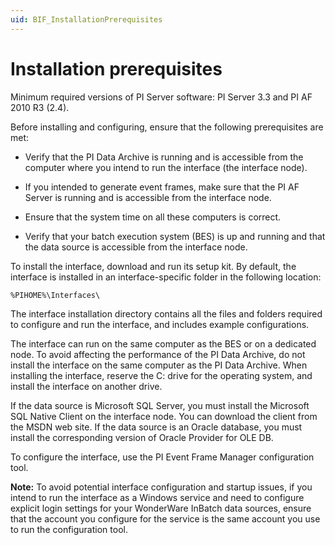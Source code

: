 ```yaml
---
uid: BIF_InstallationPrerequisites
---
```


# Installation prerequisites

<!-- Static topic. No modifications usually required -->

Minimum required versions of PI Server software: PI Server 3.3 and PI AF 2010 R3 (2.4).

Before installing and configuring, ensure that the following prerequisites are met:

* Verify that the PI Data Archive is running and is accessible from the computer where you intend to run the interface (the interface node).

* If you intended to generate event frames, make sure that the PI AF Server is running and is accessible from the interface node.

* Ensure that the system time on all these computers is correct.

* Verify that your batch execution system (BES) is up and running and that the data source is accessible from the interface node.

To install the interface, download and run its setup kit. By default, the interface is installed in an interface-specific folder in the following location:

`%PIHOME%\Interfaces\`

The interface installation directory contains all the files and folders required to configure and run the interface, and includes example configurations.

The interface can run on the same computer as the BES or on a dedicated node. To avoid affecting the performance of the PI Data Archive, do not install the interface on the same computer as the PI Data Archive. When installing the interface, reserve the C: drive for the operating system, and install the interface on another drive.

If the data source is Microsoft SQL Server, you must install the Microsoft SQL Native Client on the interface node. You can download the client from the MSDN web site. If the data source is an Oracle database, you must install the corresponding version of Oracle Provider for OLE DB.

To configure the interface, use the PI Event Frame Manager configuration tool.
    
**Note:** To avoid potential interface configuration and startup issues, if you intend to run the interface as a Windows service and need to configure explicit login settings for your WonderWare InBatch data sources, ensure that the account you configure for the service is the same account you use to run the configuration tool.
